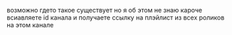 возможно гдето такое существует но я об этом не знаю
кароче всиавляете id канала и получаете ссылку на плэйлист из всех роликов на этом канале
